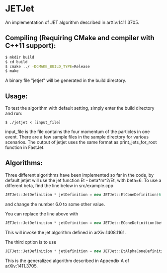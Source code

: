 JETJet
=================================================================
An implementation of JET algorithm described in arXiv:1411.3705.

Compiling (Requiring CMake and compiler with C++11 support):
--------------------------------------------
```sh
$ mkdir build
$ cd build
$ cmake ../ -DCMAKE_BUILD_TYPE=Release
$ make
```
A binary file "jetjet" will be generated in the build directory.

Usage:
------
To test the algorithm with default setting, simply enter the build directory and run:
```
$ ./jetjet < [input_file]
```
input_file is the file contains the four momentum of the particles in one event. There are a few sample files in the sample directory for various scenarios. The output of jetjet uses the same format as print_jets_for_root function in FastJet.

Algorithms:
----------
Three different algorithms have been implemented so far in the code, by default jetjet will use the jet function Et - beta*m^2/Et, with beta=6. To use a different beta, find the line below in src/example.cpp
```C++
JETJet::JetDefinition * jetDefinition = new JETJet::EtConeDefinition(6.0);
```
and change the number 6.0 to some other value.

You can replace the line above with
```C++
JETJet::JetDefinition * jetDefinition = new JETJet::EConeDefinition(beta);
```
This will invoke the jet algorithm defined in arXiv:1408.1161.

The third option is to use
```C++
JETJet::JetDefinition * jetDefinition = new JETJet::EtAlphaConeDefinition(alpha, beta);
```
This is the generalized algorithm described in Appendix A of arXiv:1411.3705.
